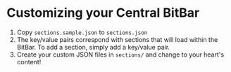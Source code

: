 # Customizing your Central BitBar

1. Copy `sections.sample.json` to `sections.json`
1. The key/value pairs correspond with sections that will load within the BitBar. To add a section, simply add a key/value pair.
1. Create your custom JSON files in `sections/` and change to your heart's content!
